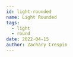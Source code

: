 ```yaml
---
id: light-rounded
name: Light Rounded
tags:
  - light
  - round
date: 2022-04-15
author: Zachary Crespin
---
```

